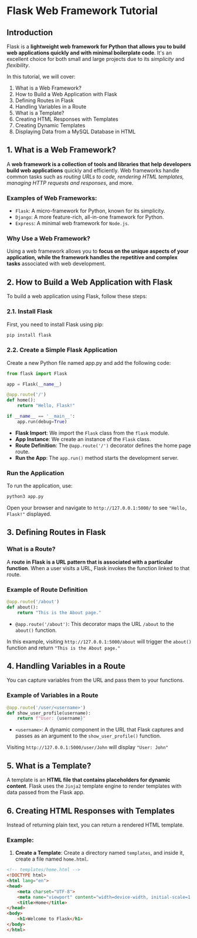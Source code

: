 # Flask Web Framework Tutorial

## Introduction

Flask is a **lightweight web framework for Python that allows you to build web applications quickly and with minimal boilerplate code**. It's an excellent choice for both small and large projects due to its *simplicity* and *flexibility*.

In this tutorial, we will cover:

1. What is a Web Framework?
2. How to Build a Web Application with Flask
3. Defining Routes in Flask
4. Handling Variables in a Route
5. What is a Template?
6. Creating HTML Responses with Templates
7. Creating Dynamic Templates
8. Displaying Data from a MySQL Database in HTML

## 1. What is a Web Framework?
A **web framework is a collection of tools and libraries that help developers build web applications** quickly and efficiently. Web frameworks handle common tasks such as *routing URLs to code, rendering HTML templates, managing HTTP requests and responses*, and more.

### Examples of Web Frameworks:
- `Flask`: A micro-framework for Python, known for its simplicity.
- `Django`: A more feature-rich, all-in-one framework for Python.
- `Express`: A minimal web framework for `Node.js`.

### Why Use a Web Framework?
Using a web framework allows you to **focus on the unique aspects of your application, while the framework handles the repetitive and complex tasks** associated with web development.

## 2. How to Build a Web Application with Flask

To build a web application using Flask, follow these steps:

### 2.1. Install Flask
First, you need to install Flask using pip:
```python
pip install flask
```

### 2.2. Create a Simple Flask Application
Create a new Python file named app.py and add the following code:
```python
from flask import Flask

app = Flask(__name__)

@app.route('/')
def home():
    return "Hello, Flask!"

if __name__ == '__main__':
    app.run(debug=True)
```

- **Flask Import**: We import the `Flask` class from the `flask` module.
- **App Instance**: We create an instance of the `Flask` class.
- **Route Definition**: The `@app.route('/')` decorator defines the home page route.
- **Run the App**: The `app.run()` method starts the development server.

### Run the Application
To run the application, use:
```python
python3 app.py
```

Open your browser and navigate to `http://127.0.0.1:5000/` to see `"Hello, Flask!"` displayed.

## 3. Defining Routes in Flask
 
### What is a Route?
A **route in Flask is a URL pattern that is associated with a particular function**. When a user visits a URL, Flask invokes the function linked to that route.

### Example of Route Definition

```python
@app.route('/about')
def about():
    return "This is the About page."
```
- `@app.route('/about')`: This decorator maps the URL `/about` to the `about()` function.

In this example, visiting `http://127.0.0.1:5000/about` will trigger the `about()` function and return `"This is the About page."`

## 4. Handling Variables in a Route
You can capture variables from the URL and pass them to your functions.

### Example of Variables in a Route

```python
@app.route('/user/<username>')
def show_user_profile(username):
    return f"User: {username}"
```

- `<username>`: A dynamic component in the URL that Flask captures and passes as an argument to the `show_user_profile()` function.

Visiting `http://127.0.0.1:5000/user/John` will display `"User: John"`

## 5. What is a Template?

A template is an **HTML file that contains placeholders for dynamic content**. Flask uses the `Jinja2` template engine to render templates with data passed from the Flask app.

## 6. Creating HTML Responses with Templates
Instead of returning plain text, you can return a rendered HTML template.

### Example:

1. **Create a Template**: Create a directory named `templates`, and inside it, create a file named `home.html`.

```html
<!-- templates/home.html -->
<!DOCTYPE html>
<html lang="en">
<head>
    <meta charset="UTF-8">
    <meta name="viewport" content="width=device-width, initial-scale=1.0">
    <title>Home</title>
</head>
<body>
    <h1>Welcome to Flask</h1>
</body>
</html>
```